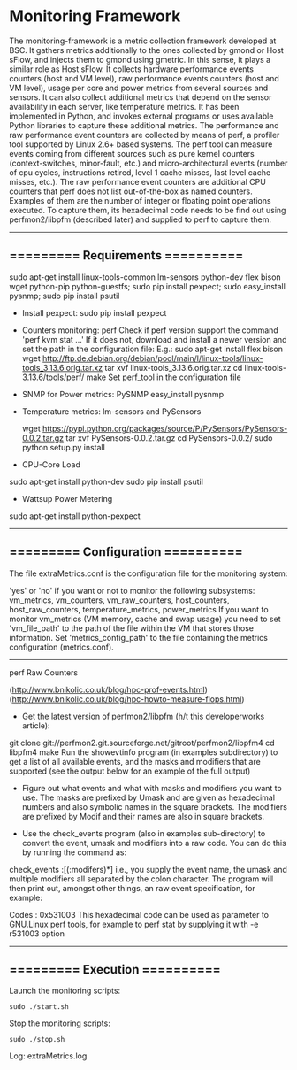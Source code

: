 # Monitoring Framework

The monitoring-framework  is a metric collection framework developed at BSC. 
It gathers metrics additionally to the ones collected by gmond or Host sFlow, and injects them to gmond using gmetric. In this sense, it plays a similar role as Host sFlow. It collects hardware performance events counters (host and VM level), raw performance events counters (host and VM level), usage per core and power metrics from several sources and sensors. It can also collect additional metrics that depend on the sensor availability in each server, like temperature metrics. It has been implemented in Python, and invokes external programs or uses available Python libraries to capture these additional metrics.
The performance and raw performance event counters are collected by means of perf, a profiler tool supported by Linux 2.6+ based systems. The perf tool can measure events coming from different sources such as pure kernel counters (context-switches, minor-fault, etc.) and micro-architectural events (number of cpu cycles, instructions retired, level 1 cache misses, last level cache misses, etc.). The raw performance event counters  are additional CPU counters that perf does not list out-of-the-box as named counters. Examples of them are the number of integer or floating point operations executed. To capture them, its hexadecimal code needs to be find out using perfmon2/libpfm (described later) and supplied to perf to capture them.

-----------------------------
========= Requirements ==========
-----------------------------

sudo apt-get install linux-tools-common  lm-sensors  python-dev flex bison wget python-pip python-guestfs;
sudo pip install pexpect;
sudo easy_install pysnmp;
sudo pip install psutil

- Install pexpect:
	sudo pip install pexpect

- Counters monitoring: perf
	Check if perf version support the command 'perf kvm stat ...'
	If it does not, download and install a newer version and set the path in the configuration file:
	E.g.:
		sudo apt-get install flex bison
		wget http://ftp.de.debian.org/debian/pool/main/l/linux-tools/linux-tools_3.13.6.orig.tar.xz
		tar xvf linux-tools_3.13.6.orig.tar.xz
		cd linux-tools-3.13.6/tools/perf/
		make
		Set perf_tool in the configuration file
	
- SNMP for Power metrics: PySNMP
	easy_install pysnmp

- Temperature metrics: lm-sensors and PySensors

	wget https://pypi.python.org/packages/source/P/PySensors/PySensors-0.0.2.tar.gz
	tar xvf PySensors-0.0.2.tar.gz
	cd PySensors-0.0.2/
	sudo python setup.py install

- CPU-Core Load 

sudo apt-get install python-dev
sudo pip install psutil

- Wattsup Power Metering 

sudo apt-get install python-pexpect


-----------------------------
========= Configuration ==========
-----------------------------

The file extraMetrics.conf is the configuration file for the monitoring system:

'yes' or 'no' if you want or not to monitor the following subsystems: vm_metrics, vm_counters, vm_raw_counters, host_counters, host_raw_counters, temperature_metrics, power_metrics
If you want to monitor vm_metrics (VM memory, cache and swap usage) you need to set 'vm_file_path' to the path of the file within the VM that stores those information.
Set 'metrics_config_path' to the file containing the metrics configuration (metrics.conf).

-----------------------------
  perf Raw Counters 

(http://www.bnikolic.co.uk/blog/hpc-prof-events.html)
(http://www.bnikolic.co.uk/blog/hpc-howto-measure-flops.html)

- Get the latest version of perfmon2/libpfm (h/t this developerworks article):

git clone git://perfmon2.git.sourceforge.net/gitroot/perfmon2/libpfm4
cd libpfm4
make
Run the showevtinfo program (in examples subdirectory) to get a list of all available events, and the masks and modifiers that are supported (see the output below for an example of the full output)

- Figure out what events and what with masks and modifiers you want to use. The masks are prefixed by Umask and are given as hexadecimal numbers and also symbolic names in the square brackets. The modifiers are prefixed by Modif and their names are also in square brackets.

- Use the check_events program (also in examples sub-directory) to convert the event, umask and modifiers into a raw code. You can do this by running the command as:

check_events <event name>:<umask>[(:modifers)*]
i.e., you supply the event name, the umask and multiple modifiers all separated by the colon character. The program will then print out, amongst other things, an raw event specification, for example:

Codes          : 0x531003
This hexadecimal code can be used as parameter to GNU.Linux perf tools, for example to perf stat by supplying it with -e r531003 option

-----------------------------
========= Execution ==========
-----------------------------

Launch the monitoring scripts:

	sudo ./start.sh

Stop the monitoring scripts:

	sudo ./stop.sh

Log:
	extraMetrics.log
